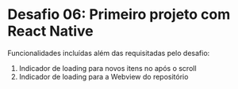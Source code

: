 # Desafio 06: Primeiro projeto com React Native

Funcionalidades incluídas além das requisitadas pelo desafio:

1. Indicador de loading para novos itens no após o scroll
2. Indicador de loading para a Webview do repositório
